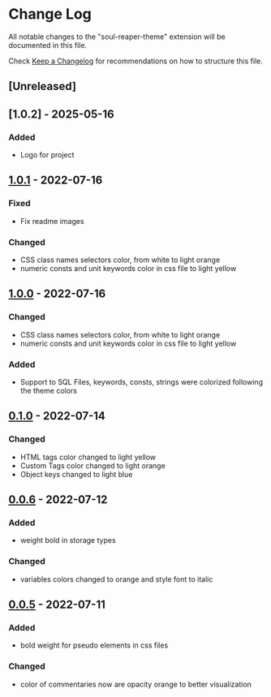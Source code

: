 # Change Log

All notable changes to the "soul-reaper-theme" extension will be documented in this file.

Check [Keep a Changelog](http://keepachangelog.com/) for recommendations on how to structure this file.

## [Unreleased]

## [1.0.2] - 2025-05-16

### Added
- Logo for project

## [1.0.1] - 2022-07-16

### Fixed
- Fix readme images

### Changed
- CSS class names selectors color, from white to light orange
- numeric consts and unit keywords color in css file to light yellow

## [1.0.0] - 2022-07-16

### Changed
- CSS class names selectors color, from white to light orange
- numeric consts and unit keywords color in css file to light yellow

### Added
- Support to SQL Files, keywords, consts, strings were colorized following the theme colors

## [0.1.0] - 2022-07-14

### Changed
- HTML tags color changed to light yellow
- Custom Tags color changed to light orange
- Object keys changed to light blue

## [0.0.6] - 2022-07-12

### Added
- weight bold in storage types

### Changed
- variables colors changed to orange and style font to italic

## [0.0.5] - 2022-07-11
 
### Added
- bold weight for pseudo elements in css files

### Changed
- color of commentaries now are opacity orange to better visualization

[1.0.1]: https://github.com/AndreQuintero/soul-reaper-vscode-theme/compare/1.0.0...1.0.1
[1.0.0]: https://github.com/AndreQuintero/soul-reaper-vscode-theme/compare/0.1.0...1.0.0
[0.1.0]: https://github.com/AndreQuintero/soul-reaper-vscode-theme/compare/0.0.6...0.1.0
[0.0.6]: https://github.com/AndreQuintero/soul-reaper-vscode-theme/compare/0.0.5...0.0.6
[0.0.5]: https://github.com/AndreQuintero/soul-reaper-vscode-theme/compare/0.0.4...0.0.5

